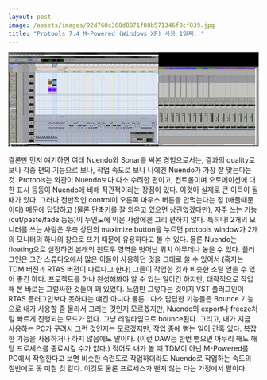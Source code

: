 ```yaml
---
layout: post
image: /assets/images/92d760c368d8071f88b571346f0cf839.jpg
title: "Protools 7.4 M-Powered (Windows XP) 사용 1일째.."
---
```



![image](/assets/images/92d760c368d8071f88b571346f0cf839.jpg)


결론만 먼저 얘기하면 여태 Nuendo와 Sonar를 써본 경험으로서는, 결과의 quality로 보나 각종 편의 기능으로 보나, 작업 속도로 보나 나에겐 Nuendo가 가장 잘 맞는다는 것.
Protools는 외관이 Nuendo보다 다소 수려한 편이고, 컨트롤이며 오토메이션에 대한 표시 등등이 Nuendo에 비해 직관적이라는 장점이 있다. 이것이 실제로 큰 이득이 될 때가 있다. 그러나 전반적인 control이 오른쪽 마우스 버튼을 안먹는다는 점 (애플때문이다) 때문에 답답하고 (물론 단축키를 잘 외우고 있으면 상관없겠다만), 자주 쓰는 기능 (cut/paste/fade 등등)이 누엔도에 익은 사람에겐 그리 편하지 않다.
특히나! 2개의 모니터를 쓰는 사람은 우측 상단의 maximize button을 누르면 protools window가 2개의 모니터의 하나의 창으로 뜨기 때문에 유용하다고 볼 수 있다. 물론 Nuendo는 floating으로 설정하면 본래의 윈도우 영역을 벗어난 위치 아무데나 놓을 수 있다.
플러그인은 그간 스튜디오에서 많은 이들이 사용하던 것을 그대로 쓸 수 있어서 (혹자는 TDM 버전과 RTAS 버전이 다르다고 한다) 그들이 작업한 것과 비슷한 소릴 얻을 수 있어 좋긴 하다. 프로젝트를 하나 완성해봐야 알 수 있는 일이긴 하지만, 대략적으로 작업해 본 바로는 그럴싸한 것들이 꽤 있었다. 느낌만 그렇다는 것이지 VST 플러그인이 RTAS 플러그인보다 못하다는 얘긴 아니다 물론..
다소 답답한 기능들은 Bounce 기능으로 내가 사용할 줄 몰라서 그러는 것인지 모르겠지만, Nuendo의 export나 freeze처럼 빠르게 진행되는 모드가 없다. 그냥 리얼타임으로 bounce된다. 그리고, 내가 지금 사용하는 PC가 구려서 그런 것인지는 모르겠지만, 작업 중에 뻗는 일이 간혹 있다. 복잡한 기능을 사용하거나 하지 않음에도 말이다. (이런 DAW는 한번 뻗으면 아무리 해도 해당 프로세스를 종료시킬 수가 없다.)
적어도 내가 볼 때 TDM이 아닌 M-Powered를 PC에서 작업한다고 보면 비슷한 숙련도로 작업하더라도 Nuendo로 작업하는 속도의 절반에도 못 미칠 것 같다. 이것도 물론 프로세스가 뻗지 않는 다는 가정에서 말이다. 

